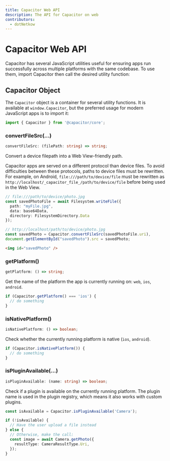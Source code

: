 ```yaml
---
title: Capacitor Web API
description: The API for Capacitor on web
contributors:
  - dotNetkow
---
```


# Capacitor Web API

Capacitor has several JavaScript utilities useful for ensuring apps run successfully across multiple platforms with the same codebase. To use them, import Capacitor then call the desired utility function:

## Capacitor Object

The `Capacitor` object is a container for several utility functions. It is available at `window.Capacitor`, but the preferred usage for modern JavaScript apps is to import it:

```typescript
import { Capacitor } from '@capacitor/core';
```

### convertFileSrc(...)

```typescript
convertFileSrc: (filePath: string) => string;
```

Convert a device filepath into a Web View-friendly path.

Capacitor apps are served on a different protocol than device files. To avoid difficulties between these protocols, paths to device files must be rewritten. For example, on Android, `file:///path/to/device/file` must be rewritten as `http://localhost/_capacitor_file_/path/to/device/file` before being used in the Web View.

```typescript
// file:///path/to/device/photo.jpg
const savedPhotoFile = await Filesystem.writeFile({
  path: "myFile.jpg",
  data: base64Data,
  directory: FilesystemDirectory.Data
});

// http://localhost/path/to/device/photo.jpg
const savedPhoto = Capacitor.convertFileSrc(savedPhotoFile.uri),
document.getElementById("savedPhoto").src = savedPhoto;
```

```html
<img id="savedPhoto" />
```

### getPlatform()

```typescript
getPlatform: () => string;
```

Get the name of the platform the app is currently running on: `web`, `ios`, `android`.

```typescript
if (Capacitor.getPlatform() === 'ios') {
  // do something
}
```

### isNativePlatform()

```typescript
isNativePlatform: () => boolean;
```

Check whether the currently running platform is native (`ios`, `android`).

```typescript
if (Capacitor.isNativePlatform()) {
  // do something
}
```

### isPluginAvailable(...)

```typescript
isPluginAvailable: (name: string) => boolean;
```

Check if a plugin is available on the currently running platform. The plugin name is used in the plugin registry, which means it also works with custom plugins.

```typescript
const isAvailable = Capacitor.isPluginAvailable('Camera');

if (!isAvailable) {
  // Have the user upload a file instead
} else {
  // Otherwise, make the call:
  const image = await Camera.getPhoto({
    resultType: CameraResultType.Uri,
  });
}
```

